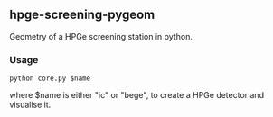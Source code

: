 ## hpge-screening-pygeom

Geometry of a HPGe screening station in python.

### Usage
```
python core.py $name
```

where $name is either "ic" or "bege", to create a HPGe detector and visualise it.